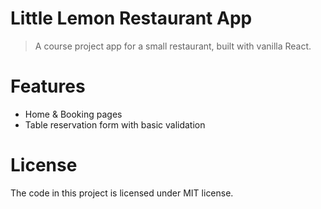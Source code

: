 # Little Lemon Restaurant App

> A course project app for a small restaurant, built with vanilla React.

# Features

- Home & Booking pages
- Table reservation form with basic validation

# License

The code in this project is licensed under MIT license.
